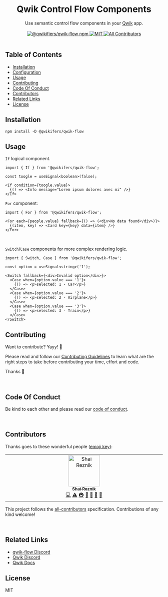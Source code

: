 
<p align="center">

<h1 align='center'>Qwik Control Flow Components</h1>

<div align='center'>
  Use semantic control flow components in your <a href='https://github.com/BuilderIO/qwik'>Qwik</a> app.
  <br><br>

  <a href='https://img.shields.io/npm/v/@qwikifiers/qwik-flow?label=npm%20version'>
    <img src='https://img.shields.io/npm/v/@qwikifiers/qwik-flow?label=npm%20version' alt='@qwikifiers/qwik-flow npm'>
  </a>
  <a href='https://opensource.org/licenses/MIT'>
    <img src='https://img.shields.io/badge/License-MIT-green.svg' alt='MIT'>
  </a>
  <a href='#contributors'>
    <img src='https://img.shields.io/badge/all_contributors-2-orange.svg?style=flat-square' alt='All Contributors'>
  </a>

</div>
<br>

## Table of Contents

- [Installation](#installation)
- [Configuration](#configuration)
- [Usage](#usage)
- [Contributing](#contributing)
- [Code Of Conduct](#code-of-conduct)
- [Contributors](#contributors)
- [Related Links](#related-links)
- [License](#license)


## Installation

```console
npm install -D @qwikifers/qwik-flow
```

## Usage

`If` logical component.
```tsx
import { If } from '@qwikifers/qwik-flow';

const toogle = useSignal<boolean>(false);

<If condition={toogle.value}>
  {() => <Info message="Lorem ipsum dolores avec mi" />}
</If>
```

`For` component:
```tsx
import { For } from '@qwikifers/qwik-flow';

<For each={people.value} fallback={() => (<div>No data found</div>)}>
  {(item, key) => <Card key={key} data={item} />}
</For>
```
<br/>

`Switch`/`Case` components for more complex rendering logic.
```tsx
import { Switch, Case } from '@qwikifers/qwik-flow';

const option = useSignal<string>('1');

<Switch fallback={<div>Invalid option</div>}>
  <Case when={option.value === '1'}>
    {() => <p>selected: 1 - Car</p>}
  </Case>
  <Case when={option.value === '2'}>
    {() => <p>selected: 2 - Airplane</p>}
  </Case>
  <Case when={option.value === '3'}>
    {() => <p>selected: 3 - Train</p>}
  </Case>
</Switch>
```

## Contributing

Want to contribute? Yayy! 🎉

Please read and follow our [Contributing Guidelines](CONTRIBUTING.md) to learn what are the right steps to take before contributing your time, effort and code.

Thanks 🙏

<br/>

## Code Of Conduct

Be kind to each other and please read our [code of conduct](CODE_OF_CONDUCT.md).

<br/>

## Contributors

Thanks goes to these wonderful people ([emoji key](https://allcontributors.org/docs/en/emoji-key)):

<!-- ALL-CONTRIBUTORS-LIST:START - Do not remove or modify this section -->
<!-- prettier-ignore-start -->
<!-- markdownlint-disable -->
<table>
  <tbody>
    <tr>
      <td align="center" valign="top" width="14.28%"><a href="https://hirez.io/?utm_source=github&utm_medium=link&utm_campaign=qwik-flow"><img src="https://avatars1.githubusercontent.com/u/1430726?v=4?s=100" width="100px;" alt="Shai Reznik"/><br /><sub><b>Shai Reznik</b></sub></a><br /><a href="https://github.com/qwikifiers/qwik-flow/commits?author=shairez" title="Code">💻</a> <a href="https://github.com/qwikifiers/qwik-flow/commits?author=shairez" title="Tests">⚠️</a> <a href="#infra-shairez" title="Infrastructure (Hosting, Build-Tools, etc)">🚇</a> <a href="https://github.com/qwikifiers/qwik-flow/commits?author=shairez" title="Documentation">📖</a> <a href="#maintenance-shairez" title="Maintenance">🚧</a> <a href="https://github.com/qwikifiers/qwik-flow/pulls?q=is%3Apr+reviewed-by%3Ashairez" title="Reviewed Pull Requests">👀</a> <a href="#ideas-shairez" title="Ideas, Planning, & Feedback">🤔</a></td>
    </tr>
   
  </tbody>
</table>

<!-- markdownlint-restore -->
<!-- prettier-ignore-end -->

<!-- ALL-CONTRIBUTORS-LIST:END -->

This project follows the [all-contributors](https://github.com/all-contributors/all-contributors) specification. Contributions of any kind welcome!

<br/>

## Related Links

- [qwik-flow Discord](https://discord.gg/PVWUUejrez)
- [Qwik Discord](https://qwik.builder.io/chat)
- [Qwik Docs](https://qwik.builder.io/)


## License

MIT
